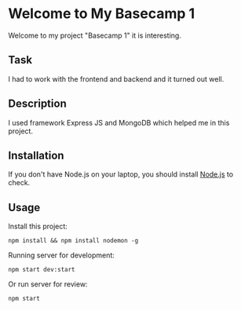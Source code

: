 # Welcome to My Basecamp 1
Welcome to my project "Basecamp 1" it is interesting.

## Task
I had to work with the frontend and backend and it turned out well.

## Description
I used framework Express JS and MongoDB which helped me in this project.

## Installation
If you don't have Node.js on your laptop, you should install <a href="https://nodejs.org/en/download/" target="_blank">Node.js</a> to check.

## Usage
Install this project:
```
npm install && npm install nodemon -g
```
Running server for development:
```
npm start dev:start
```
Or run server for review:
```
npm start
```
